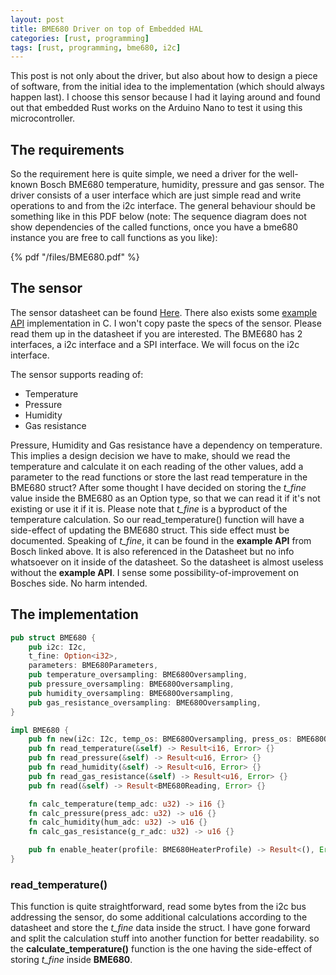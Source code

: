 ```yaml
---
layout: post
title: BME680 Driver on top of Embedded HAL
categories: [rust, programming]
tags: [rust, programming, bme680, i2c]
---
```


This post is not only about the driver, but also about how to design a piece of software, from the initial idea to the implementation (which should always happen last). I choose this sensor because I had it laying around and found out that embedded Rust works on the Arduino Nano to test it using this microcontroller.

## The requirements
So the requirement here is quite simple, we need a driver for the well-known Bosch BME680 temperature, humidity, pressure and gas sensor. The driver consists of a user interface which are just simple read and write operations to and from the i2c interface. The general behaviour should be something like in this PDF below (note: The sequence diagram does not show dependencies of the called functions, once you have a bme680 instance you are free to call functions as you like):

{% pdf "/files/BME680.pdf" %}

## The sensor
The sensor datasheet can be found [Here](https://www.bosch-sensortec.com/media/boschsensortec/downloads/datasheets/bst-bme680-ds001.pdf). There also exists some [example API](https://github.com/BoschSensortec/BME68x-Sensor-API) implementation in C. I won't copy paste the specs of the sensor. Please read them up in the datasheet if you are interested.
The BME680 has 2 interfaces, a i2c interface and a SPI interface. We will focus on the i2c interface.

The sensor supports reading of:
* Temperature
* Pressure
* Humidity
* Gas resistance

Pressure, Humidity and Gas resistance have a dependency on temperature. This implies a design decision we have to make, should we read the temperature and calculate it on each reading of the other values, add a parameter to the read functions or store the last read temperature in the BME680 struct?
After some thought I have decided on storing the *t_fine* value inside the BME680 as an Option type, so that we can read it if it's not existing or use it if it is. Please note that *t_fine* is a byproduct of the temperature calculation. So our read_temperature() function will have a side-effect of updating the BME680 struct. This side effect must be documented.
Speaking of *t_fine*, it can be found in the **example API** from Bosch linked above. It is also referenced in the Datasheet but no info whatsoever on it inside of the datasheet. So the datasheet is almost useless without the **example API**. I sense some possibility-of-improvement on Bosches side. No harm intended.

## The implementation

```rust
pub struct BME680 {
    pub i2c: I2c,
    t_fine: Option<i32>,
    parameters: BME680Parameters,
    pub temperature_oversampling: BME680Oversampling,
    pub pressure_oversampling: BME680Oversampling,
    pub humidity_oversampling: BME680Oversampling,
    pub gas_resistance_oversampling: BME680Oversampling,
}

impl BME680 {
    pub fn new(i2c: I2c, temp_os: BME680Oversampling, press_os: BME680Oversampling, hum_os: BME680Oversampling, g_r_os: BME680Oversampling) -> Self {}
    pub fn read_temperature(&self) -> Result<i16, Error> {}
    pub fn read_pressure(&self) -> Result<u16, Error> {}
    pub fn read_humidity(&self) -> Result<u16, Error> {}
    pub fn read_gas_resistance(&self) -> Result<u16, Error> {}
    pub fn read(&self) -> Result<BME680Reading, Error> {}

    fn calc_temperature(temp_adc: u32) -> i16 {}
    fn calc_pressure(press_adc: u32) -> u16 {}
    fn calc_humidity(hum_adc: u32) -> u16 {}
    fn calc_gas_resistance(g_r_adc: u32) -> u16 {}

    pub fn enable_heater(profile: BME680HeaterProfile) -> Result<(), Error> {}
}
```

### read_temperature()
This function is quite straightforward, read some bytes from the i2c bus addressing the sensor, do some additional calculations according to the datasheet and store the *t_fine* data inside the struct. I have gone forward and split the calculation stuff into another function for better readability. so the **calculate_temperature()** function is the one having the side-effect of storing *t_fine* inside **BME680**.